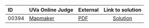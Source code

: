 | ID | UVa Online Judge | External | Link to solution |
|:---|:---|:---|:---:|
| 00394 | [Mapmaker](https://onlinejudge.org/index.php?option=com_onlinejudge&Itemid=8&category=623&page=show_problem&problem=330) | [PDF](https://onlinejudge.org/external/3/394.pdf) | [Solution](https%3A//github.com/versenyi98/programming-contests/tree/master/UVa%20Online%20Judge/00394%2520-%2520Mapmaker)|
